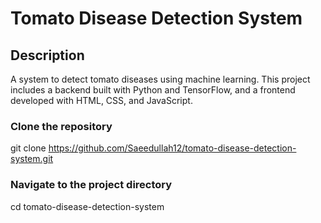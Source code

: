 # Tomato Disease Detection System

## Description
A system to detect tomato diseases using machine learning. This project includes a backend built with Python and TensorFlow, and a frontend developed with HTML, CSS, and JavaScript.

### Clone the repository
git clone https://github.com/Saeedullah12/tomato-disease-detection-system.git

### Navigate to the project directory
cd tomato-disease-detection-system

